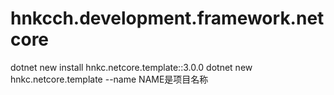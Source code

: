 # hnkcch.development.framework.netcore



dotnet new install hnkc.netcore.template::3.0.0
dotnet new hnkc.netcore.template --name <NAME>
NAME是项目名称
